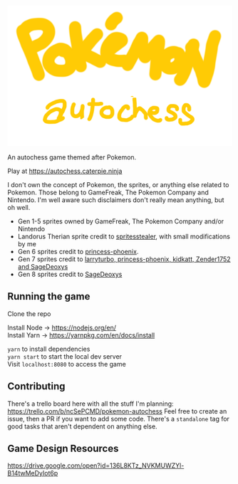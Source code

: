 ![logo](assets/logo.png)

An autochess game themed after Pokemon.

Play at https://autochess.caterpie.ninja

I don't own the concept of Pokemon, the sprites, or anything else related to Pokemon. Those belong to GameFreak, The Pokemon Company and Nintendo. I'm well aware such disclaimers don't really mean anything, but oh well.

- Gen 1-5 sprites owned by GameFreak, The Pokemon Company and/or Nintendo
 - Landorus Therian sprite credit to [spritesstealer](https://www.deviantart.com/spritesstealer/art/pokemon-b2-w2-kami-trio-therian-form-overworld-339341145), with small modifications by me
- Gen 6 sprites credit to [princess-phoenix](https://www.deviantart.com/princess-phoenix/art/Gen-6-Kalos-Pokemon-Overworld-Sprites-525954409).
- Gen 7 sprites credit to [larryturbo, princess-phoenix, kidkatt, Zender1752 and SageDeoxys](https://www.deviantart.com/larryturbo/art/Gen-7-Alola-Overworld-Sprites-805455576)
- Gen 8 sprites credit to [SageDeoxys](https://www.deviantart.com/sagedeoxys/art/ZIP-Pokemon-Gen-8-Overworld-Spritesheets-by-Sage-827405664)

## Running the game

Clone the repo

Install Node -> https://nodejs.org/en/    
Install Yarn -> https://yarnpkg.com/en/docs/install    

`yarn` to install dependencies    
`yarn start` to start the local dev server    
Visit `localhost:8080` to access the game    

## Contributing
There's a trello board here with all the stuff I'm planning: https://trello.com/b/ncSePCMD/pokemon-autochess
Feel free to create an issue, then a PR if you want to add some code. There's a `standalone` tag for good tasks that aren't dependent on anything else.

## Game Design Resources
https://drive.google.com/open?id=136L8KTz_NVKMUWZYl-B14twMeDyIot6p
